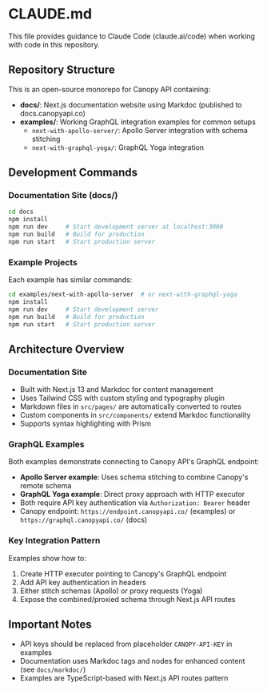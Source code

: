 # CLAUDE.md

This file provides guidance to Claude Code (claude.ai/code) when working with code in this repository.

## Repository Structure

This is an open-source monorepo for Canopy API containing:

- **docs/**: Next.js documentation website using Markdoc (published to docs.canopyapi.co)
- **examples/**: Working GraphQL integration examples for common setups
  - `next-with-apollo-server/`: Apollo Server integration with schema stitching
  - `next-with-graphql-yoga/`: GraphQL Yoga integration

## Development Commands

### Documentation Site (docs/)
```bash
cd docs
npm install
npm run dev     # Start development server at localhost:3000
npm run build   # Build for production
npm run start   # Start production server
```

### Example Projects
Each example has similar commands:
```bash
cd examples/next-with-apollo-server  # or next-with-graphql-yoga
npm install
npm run dev     # Start development server
npm run build   # Build for production
npm run start   # Start production server
```

## Architecture Overview

### Documentation Site
- Built with Next.js 13 and Markdoc for content management
- Uses Tailwind CSS with custom styling and typography plugin
- Markdown files in `src/pages/` are automatically converted to routes
- Custom components in `src/components/` extend Markdoc functionality
- Supports syntax highlighting with Prism

### GraphQL Examples
Both examples demonstrate connecting to Canopy API's GraphQL endpoint:
- **Apollo Server example**: Uses schema stitching to combine Canopy's remote schema
- **GraphQL Yoga example**: Direct proxy approach with HTTP executor
- Both require API key authentication via `Authorization: Bearer` header
- Canopy endpoint: `https://endpoint.canopyapi.co/` (examples) or `https://graphql.canopyapi.co/` (docs)

### Key Integration Pattern
Examples show how to:
1. Create HTTP executor pointing to Canopy's GraphQL endpoint
2. Add API key authentication in headers
3. Either stitch schemas (Apollo) or proxy requests (Yoga)
4. Expose the combined/proxied schema through Next.js API routes

## Important Notes

- API keys should be replaced from placeholder `CANOPY-API-KEY` in examples
- Documentation uses Markdoc tags and nodes for enhanced content (see `docs/markdoc/`)
- Examples are TypeScript-based with Next.js API routes pattern